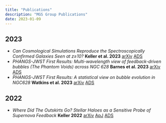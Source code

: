 ```yaml
---
title: "Publications"
description: "MGS Group Publications"
date: 2023-01-09
---
```


## 2023
* _Can Cosmological Simulations Reproduce the Spectroscopically Confirmed
  Galaxies Seen at z&ge;10?_ __Keller et al. 2023__
  [arXiv](https://arxiv.org/abs/2212.12804)
  [ADS](https://ui.adsabs.harvard.edu/abs/2022arXiv221212804K/abstract)
* _PHANGS-JWST First Results: Multi-wavelength view of feedback-driven bubbles
  (The Phantom Voids) across NGC 628_ __Barnes et al. 2023__
  [arXiv](https://arxiv.org/abs/2212.00812)
  [ADS](https://ui.adsabs.harvard.edu/abs/2022arXiv221200812B/abstract)
* _PHANGS-JWST First Results: A statistical view on bubble evolution in NGC628_
  __Watkins et al. 2023__
  [arXiv](https://arxiv.org/abs/2212.00811)
  [ADS](https://ui.adsabs.harvard.edu/abs/2022arXiv221200811W/abstract)
## 2022
* _Where Did The Outskirts Go? Stellar Haloes as 
  a Sensitive Probe of Supernova Feedback_ __Keller 2022__
  [arXiv](https://arxiv.org/abs/2103.09833)
  [ApJ](https://doi.org/10.3847/1538-4357/ac92fe)
  [ADS](https://ui.adsabs.harvard.edu/abs/2022ApJ...939....4K/abstract)
